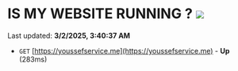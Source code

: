 # IS MY WEBSITE RUNNING ? [![](https://img.shields.io/static/v1?label=Sponsor&message=%E2%9D%A4&logo=GitHub&color=%23fe8e86)](https://github.com/sponsors/Youssef-Lehmam)

Last updated: **3/2/2025, 3:40:37 AM**

- `GET` [https://youssefservice.me](https://youssefservice.me) - **Up** (283ms)
